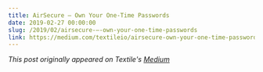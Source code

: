 ```yaml
---
title: AirSecure — Own Your One-Time Passwords
date: 2019-02-27 00:00:00
slug: /2019/02/airsecure-—-own-your-one-time-passwords
link: https://medium.com/textileio/airsecure-own-your-one-time-passwords-a65efd612dc6
---
```


*This post originally appeared on Textile's [Medium](https://medium.com/textileio/airsecure-own-your-one-time-passwords-a65efd612dc6)*

